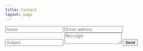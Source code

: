 ```yaml
---
title: Contact
layout: page
---
```


<form action="https://formspree.io/f/xbjpwarl" method="POST"> 
    <input type="text" id="input-name" placeholder="Name">
    <input type="email" id="input-email" placeholder="Email address">
    <input type="text" id="input-subject" placeholder="Subject">     
    <textarea name="message" type="text" id="input-message" placeholder="Message"></textarea>  
  <button type="submit">Send</button>
</form>

